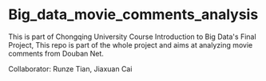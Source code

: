 # Big_data_movie_comments_analysis
This is part of Chongqing University Course Introduction to Big Data's Final Project, This repo is part of the whole project and aims at analyzing movie comments from Douban Net.

Collaborator: Runze Tian, Jiaxuan Cai
